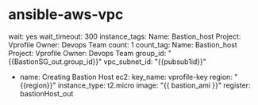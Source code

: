 # ansible-aws-vpc


wait: yes
wait_timeout: 300
instance_tags:
Name: Bastion_host
Project: Vprofile
Owner: Devops Team
count: 1
count_tag:
Name: Bastion_host
Project: Vprofile
Owner: Devops Team
group_id: "{{BastionSG_out.group_id}}"
vpc_subnet_id: "{{pubsub1id}}"

- name: Creating Bastion Host
  ec2:
  key_name: vprofile-key
  region: "{{region}}"
  instance_type: t2.micro
  image: "{{ bastion_ami }}"
  register: bastionHost_out